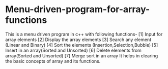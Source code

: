 # Menu-driven-program-for-array-functions
This is a menu driven program in c++ with following functions-
 [1] Input for array elements
 [2] Display the array elements
 [3] Search any element (Linear and Binary)
 [4] Sort the elements (Insertion,Selection,Bubble)
 [5] Insert in an array(Sorted and Unsorted)
 [6] Delete elements from array(Sorted and Unsorted)
 [7] Merge sort in an array
 It helps in clearing the basic concepts of array and its functions.
